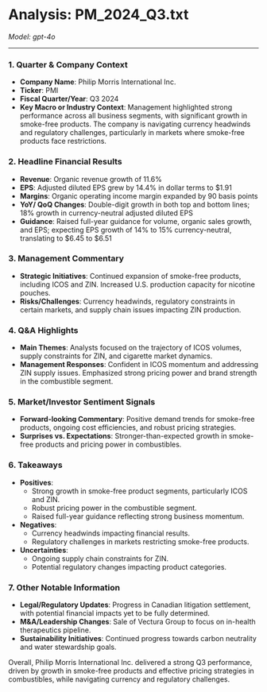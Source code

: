 # Analysis: PM_2024_Q3.txt

*Model: gpt-4o*

---

### 1. Quarter & Company Context
- **Company Name**: Philip Morris International Inc.
- **Ticker**: PMI
- **Fiscal Quarter/Year**: Q3 2024
- **Key Macro or Industry Context**: Management highlighted strong performance across all business segments, with significant growth in smoke-free products. The company is navigating currency headwinds and regulatory challenges, particularly in markets where smoke-free products face restrictions.

### 2. Headline Financial Results
- **Revenue**: Organic revenue growth of 11.6%
- **EPS**: Adjusted diluted EPS grew by 14.4% in dollar terms to $1.91
- **Margins**: Organic operating income margin expanded by 90 basis points
- **YoY/ QoQ Changes**: Double-digit growth in both top and bottom lines; 18% growth in currency-neutral adjusted diluted EPS
- **Guidance**: Raised full-year guidance for volume, organic sales growth, and EPS; expecting EPS growth of 14% to 15% currency-neutral, translating to $6.45 to $6.51

### 3. Management Commentary
- **Strategic Initiatives**: Continued expansion of smoke-free products, including ICOS and ZIN. Increased U.S. production capacity for nicotine pouches.
- **Risks/Challenges**: Currency headwinds, regulatory constraints in certain markets, and supply chain issues impacting ZIN production.

### 4. Q&A Highlights
- **Main Themes**: Analysts focused on the trajectory of ICOS volumes, supply constraints for ZIN, and cigarette market dynamics.
- **Management Responses**: Confident in ICOS momentum and addressing ZIN supply issues. Emphasized strong pricing power and brand strength in the combustible segment.

### 5. Market/Investor Sentiment Signals
- **Forward-looking Commentary**: Positive demand trends for smoke-free products, ongoing cost efficiencies, and robust pricing strategies.
- **Surprises vs. Expectations**: Stronger-than-expected growth in smoke-free products and pricing power in combustibles.

### 6. Takeaways
- **Positives**:
  - Strong growth in smoke-free product segments, particularly ICOS and ZIN.
  - Robust pricing power in the combustible segment.
  - Raised full-year guidance reflecting strong business momentum.
- **Negatives**:
  - Currency headwinds impacting financial results.
  - Regulatory challenges in markets restricting smoke-free products.
- **Uncertainties**:
  - Ongoing supply chain constraints for ZIN.
  - Potential regulatory changes impacting product categories.

### 7. Other Notable Information
- **Legal/Regulatory Updates**: Progress in Canadian litigation settlement, with potential financial impacts yet to be fully determined.
- **M&A/Leadership Changes**: Sale of Vectura Group to focus on in-health therapeutics pipeline.
- **Sustainability Initiatives**: Continued progress towards carbon neutrality and water stewardship goals.

Overall, Philip Morris International Inc. delivered a strong Q3 performance, driven by growth in smoke-free products and effective pricing strategies in combustibles, while navigating currency and regulatory challenges.